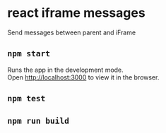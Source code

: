 # react iframe messages

Send messages between parent and iFrame

## `npm start`

Runs the app in the development mode.<br>
Open [http://localhost:3000](http://localhost:3000) to view it in the browser.

## `npm test`

## `npm run build`
